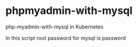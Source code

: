 # phpmyadmin-with-mysql
php-myadmin-with-mysql in Kubernetes



In this script root password for mysql is password
